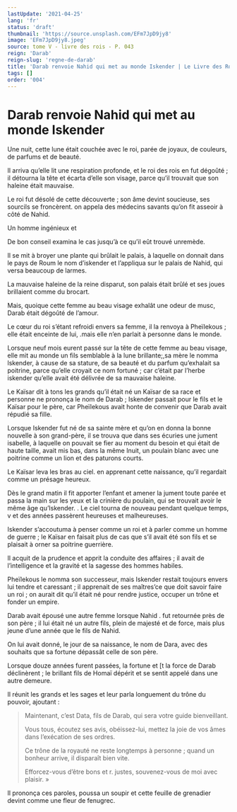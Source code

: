 ```yaml
---
lastUpdate: '2021-04-25'
lang: 'fr'
status: 'draft'
thumbnail: 'https://source.unsplash.com/EFm7JpD9jy8'
image: 'EFm7JpD9jy8.jpeg'
source: tome V - livre des rois - P. 043
reign: 'Darab'
reign-slug: 'regne-de-darab'
title: 'Darab renvoie Nahid qui met au monde Iskender | Le Livre des Rois | Shâhnâmeh'
tags: []
order: '004'
---
```


<!-- LTeX: language=fr -->

# Darab renvoie Nahid qui met au monde Iskender

Une nuit, cette lune était couchée avec le roi, parée de joyaux, de couleurs, de parfums et de beauté.

Il arriva qu’elle lit une respiration profonde, et le roi des rois en fut dégoûté ; il détourna la tête et écarta d’elle son visage, parce qu’il trouvait que son haleine était mauvaise.

Le roi fut désolé de cette découverte ; son âme devint soucieuse, ses sourcils se froncèrent. on appela des médecins savants qu’on fit asseoir à côté de Nahid.

Un homme ingénieux et

De bon conseil examina le cas jusqu’à ce qu’il eût trouvé unremède.

Il se mit à broyer une plante qui brûlait le palais, à laquelle on donnait dans le pays de Roum le nom d’iskender et l’appliqua sur le palais de Nahid, qui versa beaucoup de larmes.

La mauvaise haleine de la reine disparut, son palais était brûlé et ses joues brillaient comme du brocart.

Mais, quoique cette femme au beau visage exhalât une odeur de musc, Darab était dégoûté de l’amour.

Le cœur du roi s’étant refroidi envers sa femme, il la renvoya à Pheïlekous ; elle était enceinte de lui, .mais elle n’en parlait à personne dans le monde.

Lorsque neuf mois eurent passé sur la tête de cette femme au beau visage, elle mit au monde un fils semblable à la lune brillante;,sa mère le nomma lskender, à cause de sa stature, de sa beauté et du parfum qu’exhalait sa poitrine, parce qu’elle croyait ce nom fortuné ; car c’était par l’herbe iskender qu’elle avait été délivrée de sa mauvaise haleine.

Le Kaïsar dit à tons les grands qu’il était né un Kaïsar de sa race et personne ne prononça le nom de Darab ; Iskender passait pour le fils et le Kaïsar pour le père, car Pheïlekous avait honte de convenir que Darab avait répudié sa fille.

Lorsque Iskender fut né de sa sainte mère et qu’on en donna la bonne nouvelle à son grand-père, il se trouva que dans ses écuries une jument isabelle, à laquelle on pouvait se fier au moment du besoin et qui était de haute taille, avait mis bas, dans la même Inuit, un poulain blanc avec une poitrine comme un lion et des paturons courts.

Le Kaïsar leva les bras au ciel. en apprenant cette naissance, qu’il regardait comme un présage heureux.

Dès le grand matin il fit apporter l’enfant et amener la jument toute parée et passa la main sur les yeux et la crinière du poulain, qui se trouvait avoir le même âge qu’Iskender. .
Le ciel tourna de nouveau pendant quelque temps, v et des années passèrent heureuses et malheureuses.

Iskender s’accoutuma à penser comme un roi et à parler comme un homme de guerre ; le Kaïsar en faisait plus de cas que s’il avait été son fils et se plaisait à orner sa poitrine guerrière.

Il acquit de la prudence et apprit la conduite des affaires ; il avait de l’intelligence et la gravité et la sagesse des hommes habiles.

Pheïlekous le nomma son successeur, mais Iskender restait toujours envers lui tendre et caressant ; il apprenait de ses maîtres’ce que doit savoir faire un roi ; on aurait dit qu’il était né pour rendre justice, occuper un trône et fonder un empire.

Darab avait épousé une autre femme lorsque Nahid .
fut retournée près de son père ; il lui était né un autre fils, plein de majesté et de force, mais plus jeune d’une année que le fils de Nahid.

On lui avait donné, le jour de sa naissance, le nom de Dara, avec des souhaits que sa fortune dépassât celle de son père.

Lorsque douze années furent passées, la fortune et 
[t
la force de Darab déclinèrent ; le brillant fils de Homaï dépérit et se sentit appelé dans une autre demeure.

Il réunit les grands et les sages et leur parla longuement du trône du pouvoir, ajoutant :

> Maintenant, c’est Data, fils de Darab, qui sera votre guide bienveillant.
>
> Vous tous, écoutez ses avis, obéissez-lui, mettez la joie de vos âmes dans l’exécation de ses ordres.
>
> Ce trône de la royauté ne reste longtemps à personne ; quand un bonheur arrive, il disparaît bien vite.
>
> Efforcez-vous d’être bons et r. justes, souvenez-vous de moi avec plaisir. »

Il prononça ces paroles, poussa un soupir et cette feuille de grenadier devint comme une fleur de fenugrec.
